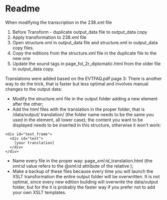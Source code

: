 # Readme

When modifying the transcription in the 238.xml file
1. Before Transform - duplicate output_data file to output_data copy
2. Apply transformation to 238.xml file
3. Open structure.xml in output_data file and structure.xml in output_data copy files.
4. Copy the editions from the structure.xml file in the duplicate file to the new one
5. Update the sound tags in page_fol_2r_diplomatic.html from the older file in output_data copy.

Translations were added based on the EVTFAQ.pdf page 3: 
There is another way to do the trick, that is faster but less optimal and involves manual changes to the output data:
- Modify the structure.xml file in the output folder adding a new <edition> element after the other;
- Add the html files with the translation in the proper folder, that is /data/output/ translation/ (the folder name needs to be the same you used in the <edition> element, all lower case); the content you want to be displayed needs to be inserted in this structure, otherwise it won't work:

```
<div id="text_frame">
  <div id="text">
    [your translation]
  </div>
</div>
```

- Name every file in the proper way: page_*xml:id*_translation.html (the *xml:id* value refers to the @xml:id attribute of the relative <pb>);
- Make a backup of these files because every time you will launch the XSLT transformation the entire output folder will be overwritten.
It is not optimal, since every new edition building will overwrite the data/output folder, but for the it is probably the faster way if you prefer not to add your own XSLT templates.
